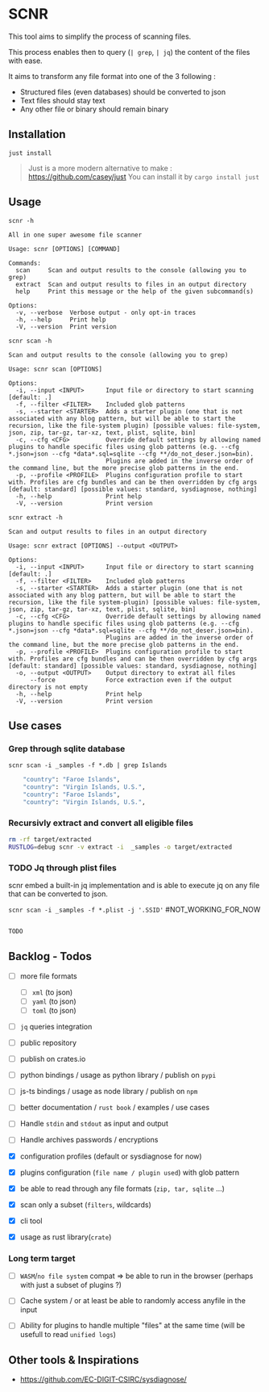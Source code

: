 # SCNR

This tool aims to simplify the process of scanning files.

This process enables then to query (`| grep`, `| jq`) the content of the files with ease.

It aims to transform any file format into one of the 3 following :
- Structured files (even databases) should be converted to json
- Text files should stay text
- Any other file or binary should remain binary

## Installation

`just install`

> Just is a more modern alternative to make : https://github.com/casey/just
> You can install it by `cargo install just`

## Usage

`scnr -h`

```
All in one super awesome file scanner

Usage: scnr [OPTIONS] [COMMAND]

Commands:
  scan     Scan and output results to the console (allowing you to grep)
  extract  Scan and output results to files in an output directory
  help     Print this message or the help of the given subcommand(s)

Options:
  -v, --verbose  Verbose output - only opt-in traces
  -h, --help     Print help
  -V, --version  Print version
```

`scnr scan -h`

```
Scan and output results to the console (allowing you to grep)

Usage: scnr scan [OPTIONS]

Options:
  -i, --input <INPUT>      Input file or directory to start scanning [default: .]
  -f, --filter <FILTER>    Included glob patterns
  -s, --starter <STARTER>  Adds a starter plugin (one that is not associated with any blog pattern, but will be able to start the recursion, like the file-system plugin) [possible values: file-system, json, zip, tar-gz, tar-xz, text, plist, sqlite, bin]
  -c, --cfg <CFG>          Override default settings by allowing named plugins to handle specific files using glob patterns (e.g. --cfg *.json=json --cfg *data*.sql=sqlite --cfg **/do_not_deser.json=bin).
                           Plugins are added in the inverse order of the command line, but the more precise glob patterns in the end.
  -p, --profile <PROFILE>  Plugins configuration profile to start with. Profiles are cfg bundles and can be then overridden by cfg args [default: standard] [possible values: standard, sysdiagnose, nothing]
  -h, --help               Print help
  -V, --version            Print version
```


`scnr extract -h`

```
Scan and output results to files in an output directory

Usage: scnr extract [OPTIONS] --output <OUTPUT>

Options:
  -i, --input <INPUT>      Input file or directory to start scanning [default: .]
  -f, --filter <FILTER>    Included glob patterns
  -s, --starter <STARTER>  Adds a starter plugin (one that is not associated with any blog pattern, but will be able to start the recursion, like the file system-plugin) [possible values: file-system, json, zip, tar-gz, tar-xz, text, plist, sqlite, bin]
  -c, --cfg <CFG>          Override default settings by allowing named plugins to handle specific files using glob patterns (e.g. --cfg *.json=json --cfg *data*.sql=sqlite --cfg **/do_not_deser.json=bin).
                           Plugins are added in the inverse order of the command line, but the more precise glob patterns in the end.
  -p, --profile <PROFILE>  Plugins configuration profile to start with. Profiles are cfg bundles and can be then overridden by cfg args [default: standard] [possible values: standard, sysdiagnose, nothing]
  -o, --output <OUTPUT>    Output directory to extrat all files
      --force              Force extraction even if the output directory is not empty
  -h, --help               Print help
  -V, --version            Print version
```


## Use cases

### Grep through sqlite database

`scnr scan -i _samples -f *.db | grep Islands`

```sh
    "country": "Faroe Islands",
    "country": "Virgin Islands, U.S.",
    "country": "Faroe Islands",
    "country": "Virgin Islands, U.S.",
```

### Recursivly extract and convert all eligible files

```sh
rm -rf target/extracted
RUSTLOG=debug scnr -v extract -i  _samples -o target/extracted
```

### TODO Jq through plist files

scnr embed a built-in jq implementation and is able to execute jq on any file that can be converted to json.

`scnr scan -i _samples -f *.plist -j '.SSID'` #NOT_WORKING_FOR_NOW

```sh

TODO

```


## Backlog - Todos

- [ ] more file formats
  - [ ] `xml` (to json)
  - [ ] `yaml` (to json) 
  - [ ] `toml` (to json)
- [ ] `jq` queries integration 
- [ ] public repository
- [ ] publish on crates.io
- [ ] python bindings / usage as python library / publish on `pypi`
- [ ] js-ts bindings / usage as node library / publish on `npm`
- [ ] better documentation / `rust book` / examples / use cases
- [ ] Handle `stdin` and `stdout` as input and output
- [ ] Handle archives passwords / encryptions

- [x] configuration profiles (default or sysdiagnose for now)
- [x] plugins configuration (`file name / plugin used`) with glob pattern
- [x] be able to read through any file formats (`zip, tar, sqlite` ...)
- [x] scan only a subset (`filters`, wildcards)
- [x] cli tool
- [x] usage as rust library(`crate`)

### Long term target
- [ ] `WASM`/`no file system` compat => be able to run in the browser (perhaps with just a subset of plugins ?)
- [ ] Cache system / or at least be able to randomly access anyfile in the input
- [ ] Ability for plugins to handle multiple "files" at the same time (will be usefull to read `unified logs`)


## Other tools & Inspirations

- https://github.com/EC-DIGIT-CSIRC/sysdiagnose/


